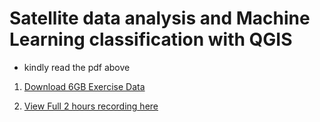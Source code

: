# Satellite data analysis and Machine Learning classification with QGIS

  * kindly read the pdf above

1. [Download 6GB Exercise Data](https://drive.google.com/file/d/1rJi6A9BEISzplYTT5E7RkpPqZm8QzOlP/view?usp=sharing)

2. [View Full 2 hours recording here](https://www.youtube.com/watch?v=DLeG0Z3al9I)
